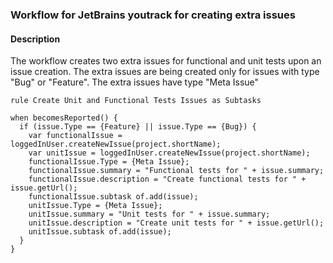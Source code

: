 ### Workflow for JetBrains youtrack for creating extra issues
#### Description
The workflow creates two extra issues for functional and unit tests upon an issue creation. The extra issues are being created only for issues with type "Bug" or "Feature". The extra issues have type "Meta Issue"


```
rule Create Unit and Functional Tests Issues as Subtasks 
 
when becomesReported() { 
  if (issue.Type == {Feature} || issue.Type == {Bug}) { 
    var functionalIssue = loggedInUser.createNewIssue(project.shortName); 
    var unitIssue = loggedInUser.createNewIssue(project.shortName); 
    functionalIssue.Type = {Meta Issue}; 
    functionalIssue.summary = "Functional tests for " + issue.summary; 
    functionalIssue.description = "Create functional tests for " + issue.getUrl(); 
    functionalIssue.subtask of.add(issue); 
    unitIssue.Type = {Meta Issue}; 
    unitIssue.summary = "Unit tests for " + issue.summary; 
    unitIssue.description = "Create unit tests for " + issue.getUrl(); 
    unitIssue.subtask of.add(issue); 
  } 
}
```
